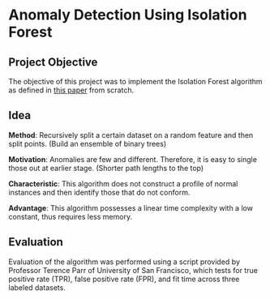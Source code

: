 # Anomaly Detection Using Isolation Forest

## Project Objective
The objective of this project was to implement the Isolation Forest algorithm as defined in [this paper](https://github.com/xulianrenzoku/isolation-forest/blob/master/IsolationForestPaper.pdf) from scratch.

## Idea
**Method**: Recursively split a certain dataset on a random feature and then split points. (Build an ensemble of binary trees)  

**Motivation**: Anomalies are few and different. Therefore, it is easy to single those out at earlier stage. (Shorter path lengths to the top)  

**Characteristic**: This algorithm does not construct a profile of normal instances and then identify those that do not conform.  

**Advantage**: This algorithm possesses a linear time complexity with a low constant, thus requires less memory.

## Evaluation 
Evaluation of the algorithm was performed using a script provided by Professor Terence Parr of University of San Francisco, which tests for true positive rate (TPR), false positive rate (FPR), and fit time across three labeled datasets.
